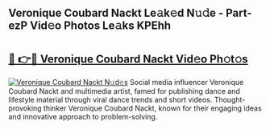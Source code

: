 ## Veronique Coubard Nackt Le𝚊k𝚎d N𝚞𝚍e - Part-ezP Vid𝚎o Photos Le𝚊ks KPEhh

# <h2><a href="http://fb9t60.evod.top/?m=Veronique+Coubard+Nackt">🔗 👉🔴 Veronique Coubard Nackt Vid𝚎o Ph𝚘t𝚘s</a></h2>

[![Veronique Coubard Nackt N𝚞d𝚎s](https://i.imgur.com/8V9OHl7.gif)](http://fb9t60.evod.top/?m=Veronique+Coubard+Nackt)
Social media influencer Veronique Coubard Nackt and multimedia artist, famed for publishing dance and lifestyle material through viral dance trends and short videos. Thought-provoking thinker Veronique Coubard Nackt, known for their engaging ideas and innovative approach to problem-solving. 
